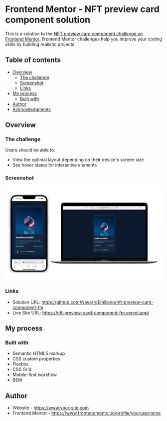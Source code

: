 # Frontend Mentor - NFT preview card component solution

This is a solution to the [NFT preview card component challenge on Frontend Mentor](https://www.frontendmentor.io/challenges/nft-preview-card-component-SbdUL_w0U). Frontend Mentor challenges help you improve your coding skills by building realistic projects. 

## Table of contents

- [Overview](#overview)
  - [The challenge](#the-challenge)
  - [Screenshot](#screenshot)
  - [Links](#links)
- [My process](#my-process)
  - [Built with](#built-with)
- [Author](#author)
- [Acknowledgments](#acknowledgments)

## Overview

### The challenge

Users should be able to:

- View the optimal layout depending on their device's screen size
- See hover states for interactive elements

### Screenshot

![](images/screenshot.jpg)

### Links

- Solution URL: https://github.com/NavarroEmiliano/nft-preview-card-component-fm
- Live Site URL: https://nft-preview-card-component-fm.vercel.app/

## My process

### Built with

- Semantic HTML5 markup
- CSS custom properties
- Flexbox
- CSS Grid
- Mobile-first workflow
- BEM

## Author

- Website - https://www.your-site.com
- Frontend Mentor - https://www.frontendmentor.io/profile/yourusername